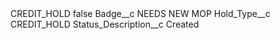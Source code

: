 <?xml version="1.0" encoding="UTF-8"?>
<CustomMetadata xmlns="http://soap.sforce.com/2006/04/metadata" xmlns:xsi="http://www.w3.org/2001/XMLSchema-instance" xmlns:xsd="http://www.w3.org/2001/XMLSchema">
    <label>CREDIT_HOLD</label>
    <protected>false</protected>
    <values>
        <field>Badge__c</field>
        <value xsi:type="xsd:string">NEEDS NEW MOP</value>
    </values>
    <values>
        <field>Hold_Type__c</field>
        <value xsi:type="xsd:string">CREDIT_HOLD</value>
    </values>
    <values>
        <field>Status_Description__c</field>
        <value xsi:type="xsd:string">Created</value>
    </values>
</CustomMetadata>
